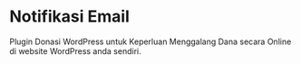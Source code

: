 
# Notifikasi Email

Plugin Donasi WordPress untuk Keperluan Menggalang Dana secara Online di website WordPress anda sendiri.

